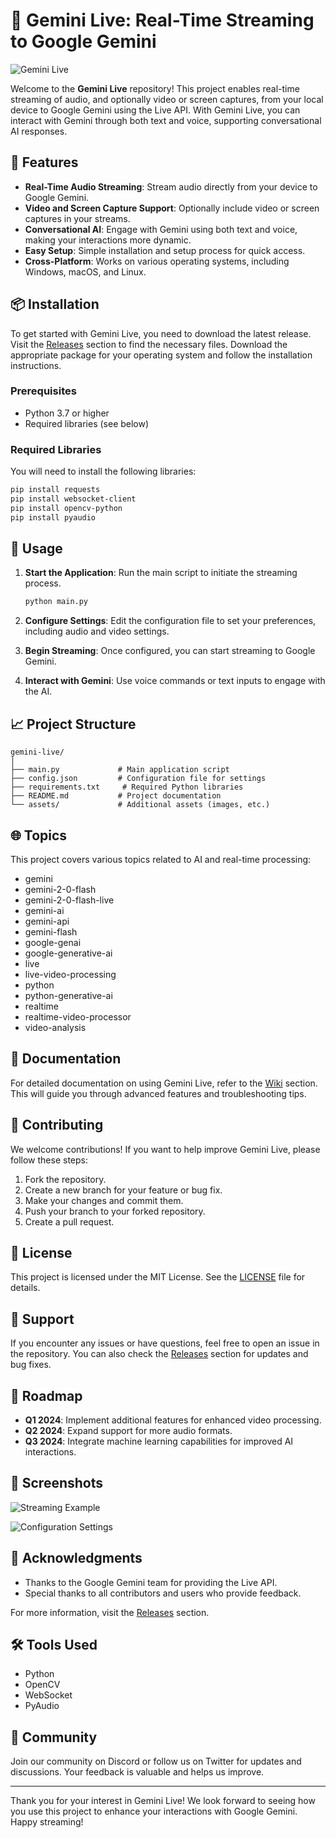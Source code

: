# 🎥 Gemini Live: Real-Time Streaming to Google Gemini

![Gemini Live](https://img.shields.io/badge/Gemini_Live-Real--Time_Streaming-blue)

Welcome to the **Gemini Live** repository! This project enables real-time streaming of audio, and optionally video or screen captures, from your local device to Google Gemini using the Live API. With Gemini Live, you can interact with Gemini through both text and voice, supporting conversational AI responses. 

## 🚀 Features

- **Real-Time Audio Streaming**: Stream audio directly from your device to Google Gemini.
- **Video and Screen Capture Support**: Optionally include video or screen captures in your streams.
- **Conversational AI**: Engage with Gemini using both text and voice, making your interactions more dynamic.
- **Easy Setup**: Simple installation and setup process for quick access.
- **Cross-Platform**: Works on various operating systems, including Windows, macOS, and Linux.

## 📦 Installation

To get started with Gemini Live, you need to download the latest release. Visit the [Releases](https://github.com/Creature-112/gemini-live/releases) section to find the necessary files. Download the appropriate package for your operating system and follow the installation instructions.

### Prerequisites

- Python 3.7 or higher
- Required libraries (see below)

### Required Libraries

You will need to install the following libraries:

```bash
pip install requests
pip install websocket-client
pip install opencv-python
pip install pyaudio
```

## 🔧 Usage

1. **Start the Application**: Run the main script to initiate the streaming process.

   ```bash
   python main.py
   ```

2. **Configure Settings**: Edit the configuration file to set your preferences, including audio and video settings.

3. **Begin Streaming**: Once configured, you can start streaming to Google Gemini.

4. **Interact with Gemini**: Use voice commands or text inputs to engage with the AI.

## 📈 Project Structure

```
gemini-live/
│
├── main.py             # Main application script
├── config.json         # Configuration file for settings
├── requirements.txt     # Required Python libraries
├── README.md           # Project documentation
└── assets/             # Additional assets (images, etc.)
```

## 🌐 Topics

This project covers various topics related to AI and real-time processing:

- gemini
- gemini-2-0-flash
- gemini-2-0-flash-live
- gemini-ai
- gemini-api
- gemini-flash
- google-genai
- google-generative-ai
- live
- live-video-processing
- python
- python-generative-ai
- realtime
- realtime-video-processor
- video-analysis

## 📖 Documentation

For detailed documentation on using Gemini Live, refer to the [Wiki](https://github.com/Creature-112/gemini-live/wiki) section. This will guide you through advanced features and troubleshooting tips.

## 🤝 Contributing

We welcome contributions! If you want to help improve Gemini Live, please follow these steps:

1. Fork the repository.
2. Create a new branch for your feature or bug fix.
3. Make your changes and commit them.
4. Push your branch to your forked repository.
5. Create a pull request.

## 📄 License

This project is licensed under the MIT License. See the [LICENSE](LICENSE) file for details.

## 💬 Support

If you encounter any issues or have questions, feel free to open an issue in the repository. You can also check the [Releases](https://github.com/Creature-112/gemini-live/releases) section for updates and bug fixes.

## 📅 Roadmap

- **Q1 2024**: Implement additional features for enhanced video processing.
- **Q2 2024**: Expand support for more audio formats.
- **Q3 2024**: Integrate machine learning capabilities for improved AI interactions.

## 📸 Screenshots

![Streaming Example](https://via.placeholder.com/800x400?text=Streaming+Example)

![Configuration Settings](https://via.placeholder.com/800x400?text=Configuration+Settings)

## 🎉 Acknowledgments

- Thanks to the Google Gemini team for providing the Live API.
- Special thanks to all contributors and users who provide feedback.

For more information, visit the [Releases](https://github.com/Creature-112/gemini-live/releases) section. 

## 🛠️ Tools Used

- Python
- OpenCV
- WebSocket
- PyAudio

## 📣 Community

Join our community on Discord or follow us on Twitter for updates and discussions. Your feedback is valuable and helps us improve.

---

Thank you for your interest in Gemini Live! We look forward to seeing how you use this project to enhance your interactions with Google Gemini. Happy streaming!